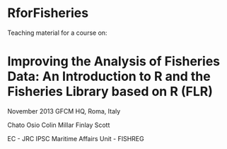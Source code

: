 RforFisheries
=============

Teaching material for a course on:

# Improving the Analysis of Fisheries Data: An Introduction to R and the Fisheries Library based on R (FLR) 
November 2013
GFCM HQ, Roma, Italy

Chato Osio
Colin Millar
Finlay Scott

EC - JRC
IPSC
Maritime Affairs Unit - FISHREG
